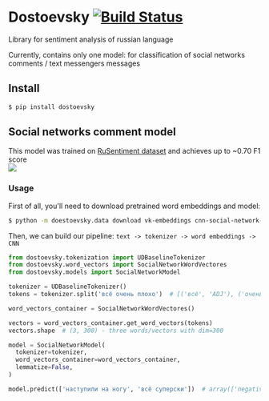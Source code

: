 # Dostoevsky [![Build Status](https://travis-ci.org/bureaucratic-labs/dostoevsky.svg?branch=master)](https://travis-ci.org/bureaucratic-labs/dostoevsky)
Library for sentiment analysis of russian language

Currently, contains only one model: for classification of social networks comments / text messengers messages

## Install

```bash
$ pip install dostoevsky
```

## Social networks comment model

This model was trained on [RuSentiment dataset](https://github.com/text-machine-lab/rusentiment) and achieves up to ~0.70 F1 score  
![](https://i.imgur.com/bGAEWvg.png)

### Usage

First of all, you'll need to download pretrained word embeddings and model:

```bash
$ python -m doestoevsky.data download vk-embeddings cnn-social-network-model
```

Then, we can build our pipeline: `text -> tokenizer -> word embeddings -> CNN`

```python
from dostoevsky.tokenization import UDBaselineTokenizer
from dostoevsky.word_vectors import SocialNetworkWordVectores
from dostoevsky.models import SocialNetworkModel

tokenizer = UDBaselineTokenizer()
tokens = tokenizer.split('всё очень плохо')  # [('всё', 'ADJ'), ('очень', 'ADV'), ('плохо', 'ADV')]

word_vectors_container = SocialNetworkWordVectores()

vectors = word_vectors_container.get_word_vectors(tokens)
vectors.shape  # (3, 300) - three words/vectors with dim=300

model = SocialNetworkModel(
  tokenizer=tokenizer,
  word_vectors_container=word_vectors_container,
  lemmatize=False,
)

model.predict(['наступили на ногу', 'всё суперски'])  # array(['negative', 'positive'], dtype='<U8')

```
